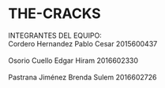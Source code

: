 # THE-CRACKS

INTEGRANTES DEL EQUIPO: <br>
Cordero Hernandez Pablo Cesar     2015600437<br><br>
Osorio Cuello Edgar Hiram         2016602330<br><br>
Pastrana Jiménez Brenda Sulem     2016602726
